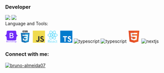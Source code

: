### Developer

<div>
  <img height="150em" src="https://github-readme-stats.vercel.app/api?username=brunoFAC&theme=blue-green&include_all_commits=true&count_private=true"/>
  <img height="150em" src="https://github-readme-stats.vercel.app/api/top-langs/?username=brunoFAC&layout=compact&langs_count=16&theme=blue-green"/>
</div>

<div style="display: inline_block><br>
            
<h3 align="left">Language and Tools:</h3>
                
<p align="left"> 
<img src="https://raw.githubusercontent.com/devicons/devicon/master/icons/bootstrap/bootstrap-plain-wordmark.svg" alt="bootstrap" width="40" height="40"/> 
<img src="https://raw.githubusercontent.com/devicons/devicon/master/icons/css3/css3-original-wordmark.svg" alt="css3" width="40" height="40"/> 
<img src="https://raw.githubusercontent.com/devicons/devicon/master/icons/javascript/javascript-original.svg" alt="javascript" width="40" height="40"/> 
<img src="https://raw.githubusercontent.com/devicons/devicon/master/icons/react/react-original-wordmark.svg" alt="react" width="40" height="40"/> 
<img src="https://raw.githubusercontent.com/devicons/devicon/master/icons/typescript/typescript-original.svg" alt="typescript" width="40" height="40"/>
<img src="https://raw.githubusercontent.com/jmnote/z-icons/master/svg/csharp.svg" alt="typescript" width="40" height="40"/>
<img src="https://cdn.jsdelivr.net/gh/devicons/devicon/icons/mysql/mysql-original-wordmark.svg" alt="typescript" width="40" height="40"/> 
<img src="https://raw.githubusercontent.com/devicons/devicon/master/icons/html5/html5-original.svg" alt="html5" width="40" height="40"/>
<img src="https://cdn.worldvectorlogo.com/logos/next-js.svg" alt="nextjs" width="40" height="40"/>
</p>
              
</div>                             

<div>
<h3 align="left">Connect with me:</h3>
<p align="left">
<a href="https://www.linkedin.com/in/bruno-almeida07/" target="_blank"><img align="center" src="https://raw.githubusercontent.com/rahuldkjain/github-profile-readme-generator/master/src/images/icons/Social/linked-in-alt.svg" alt="bruno-almeida07" height="30" width="40" /></a>
</p>
